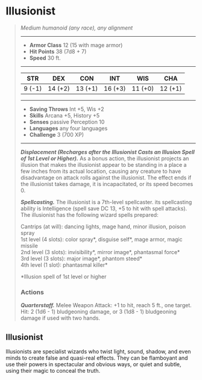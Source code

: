 # Illusionist
>*Medium humanoid (any race), any alignment*
>___
>- **Armor Class** 12 (15 with mage armor)
>- **Hit Points** 38 (7d8 + 7)
>- **Speed** 30 ft.
>___
>|STR|DEX|CON|INT|WIS|CHA|
>|:---:|:---:|:---:|:---:|:---:|:---:|
>|9 (-1)|14 (+2)|13 (+1)|16 (+3)|11 (+0)|12 (+1)|
>___
>- **Saving Throws** Int +5, Wis +2
>- **Skills** Arcana +5, History +5
>- **Senses** passive Perception 10
>- **Languages** any four languages
>- **Challenge** 3 (700 XP)
>___
>***Displacement (Recharges after the Illusionist Casts an Illusion Spell of 1st Level or Higher).*** As a bonus action, the illusionist projects an illusion that makes the illusionist appear to be standing in a place a few inches from its actual location, causing any creature to have disadvantage on attack rolls against the illusionist. The effect ends if the illusionist takes damage, it is incapacitated, or its speed becomes 0.  
>
>***Spellcasting.*** The illusionist is a 7th-level spellcaster. its spellcasting ability is Intelligence (spell save DC 13, +5 to hit with spell attacks). The illusionist has the following wizard spells prepared:  
>
>Cantrips (at will): dancing lights, mage hand, minor illusion, poison spray  
>1st level (4 slots): color spray*, disguise self*, mage armor, magic missile  
>2nd level (3 slots): invisibility*, mirror image*, phantasmal force*  
>3rd level (3 slots): major image*, phantom steed*  
>4th level (1 slot): phantasmal killer*  
>
>*Illusion spell of 1st level or higher  
>
>
>### Actions
>***Quarterstaff.*** Melee Weapon Attack: +1 to hit, reach 5 ft., one target. Hit: 2 (1d6 - 1) bludgeoning damage, or 3 (1d8 - 1) bludgeoning damage if used with two hands.
## Illusionist
Illusionists are specialist wizards who twist light, sound, shadow, and even minds to create false and quasi-real effects. They can be flamboyant and use their powers in spectacular and obvious ways, or quiet and subtle, using their magic to conceal the truth.